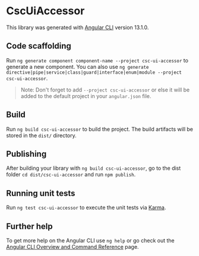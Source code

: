 # CscUiAccessor

This library was generated with [Angular CLI](https://github.com/angular/angular-cli) version 13.1.0.

## Code scaffolding

Run `ng generate component component-name --project csc-ui-accessor` to generate a new component. You can also use `ng generate directive|pipe|service|class|guard|interface|enum|module --project csc-ui-accessor`.
> Note: Don't forget to add `--project csc-ui-accessor` or else it will be added to the default project in your `angular.json` file. 

## Build

Run `ng build csc-ui-accessor` to build the project. The build artifacts will be stored in the `dist/` directory.

## Publishing

After building your library with `ng build csc-ui-accessor`, go to the dist folder `cd dist/csc-ui-accessor` and run `npm publish`.

## Running unit tests

Run `ng test csc-ui-accessor` to execute the unit tests via [Karma](https://karma-runner.github.io).

## Further help

To get more help on the Angular CLI use `ng help` or go check out the [Angular CLI Overview and Command Reference](https://angular.io/cli) page.
